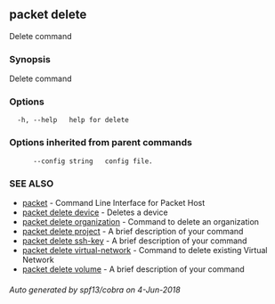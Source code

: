 ## packet delete

Delete command

### Synopsis

Delete command

### Options

```
  -h, --help   help for delete
```

### Options inherited from parent commands

```
      --config string   config file.
```

### SEE ALSO

* [packet](packet.md)	 - Command Line Interface for Packet Host
* [packet delete device](packet_delete_device.md)	 - Deletes a device
* [packet delete organization](packet_delete_organization.md)	 - Command to delete an organization
* [packet delete project](packet_delete_project.md)	 - A brief description of your command
* [packet delete ssh-key](packet_delete_ssh-key.md)	 - A brief description of your command
* [packet delete virtual-network](packet_delete_virtual-network.md)	 - Command to delete existing Virtual Network
* [packet delete volume](packet_delete_volume.md)	 - A brief description of your command

###### Auto generated by spf13/cobra on 4-Jun-2018
